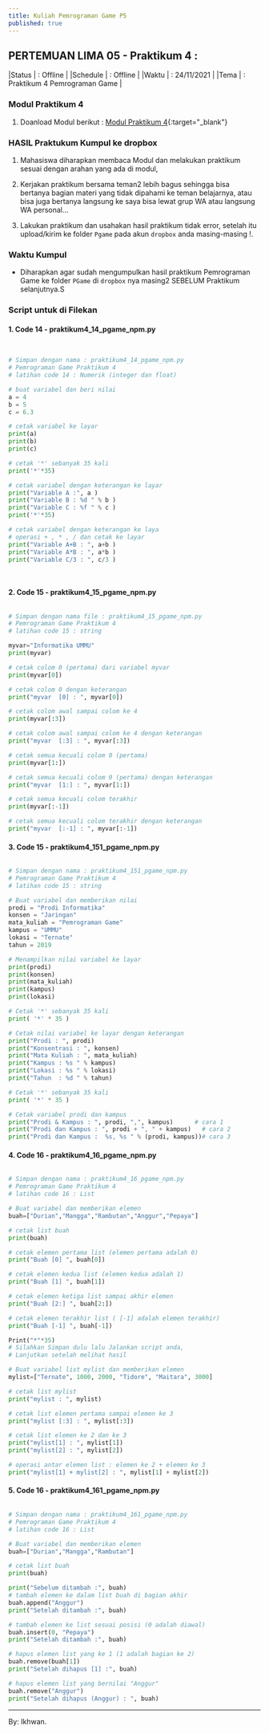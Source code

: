```yaml
---
title: Kuliah Pemrograman Game P5
published: true
---
```


## PERTEMUAN LIMA 05 - Praktikum 4  :

|Status   | : Offline                      |
|Schedule | : Offline                      |
|Waktu    | : 24/11/2021                   |
|Tema     | : Praktikum 4 Pemrograman Game |

### Modul Praktikum 4

1. Doanload Modul berikut : [Modul Praktikum 4](assets/reff/pgame/Modul_Pgame_prak_4.pdf){:target="_blank"}

### HASIL Praktukum Kumpul ke dropbox

1. Mahasiswa diharapkan membaca Modul dan melakukan praktikum sesuai dengan arahan yang ada di modul,

2. Kerjakan praktikum bersama teman2 lebih bagus sehingga bisa bertanya bagian materi yang tidak dipahami ke teman belajarnya, atau bisa juga bertanya langsung ke saya bisa lewat grup WA atau langsung WA personal...

3. Lakukan praktikum dan usahakan hasil praktikum tidak error, setelah itu upload/kirim ke folder `Pgame` pada akun `dropbox` anda masing-masing !.


### Waktu Kumpul

- Diharapkan agar sudah mengumpulkan hasil praktikum Pemrograman Game ke folder `PGame` di `dropbox` nya masing2 SEBELUM Praktikum selanjutnya.S

### Script untuk di Filekan
 
#### 1. Code 14 - praktikum4_14_pgame_npm.py

```python


# Simpan dengan nama : praktikum4_14_pgame_npm.py
# Pemrograman Game Praktikum 4
# latihan code 14 : Numerik (integer dan float)

# buat variabel dan beri nilai
a = 4
b = 5
c = 6.3

# cetak variabel ke layar
print(a)
print(b)
print(c)

# cetak '*' sebanyak 35 kali
print('*'*35)

# cetak variabel dengan keterangan ke layar
print("Variable A :", a )
print("Variable B : %d " % b )
print("Variable C : %f " % c )
print('*'*35)

# cetak variabel dengan keterangan ke laya
# operasi + , * , / dan cetak ke layar
print("Variable A+B : ", a+b )
print("Variable A*B : ", a*b )
print("Variable C/3 : ", c/3 )

    
```

#### 2. Code 15 - praktikum4_15_pgame_npm.py

```python

# Simpan dengan nama file : praktikum4_15_pgame_npm.py
# Pemrograman Game Praktikum 4
# latihan code 15 : string

myvar="Informatika UMMU"
print(myvar)

# cetak colom 0 (pertama) dari variabel myvar
print(myvar[0]) 

# cetak colom 0 dengan keterangan
print("myvar  [0] : ", myvar[0])

# cetak colom awal sampai colom ke 4 
print(myvar[:3])

# cetak colom awal sampai colom ke 4 dengan keterangan
print("myvar  [:3] : ", myvar[:3])

# cetak semua kecuali colom 0 (pertama)
print(myvar[1:])

# cetak semua kecuali colom 0 (pertama) dengan keterangan
print("myvar  [1:] : ", myvar[1:])

# cetak semua kecuali colom terakhir
print(myvar[:-1])

# cetak semua kecuali colom terakhir dengan keterangan
print("myvar  [:-1] : ", myvar[:-1]) 

```

#### 3. Code 15 - praktikum4_151_pgame_npm.py

```python

# Simpan dengan nama : praktikum4_151_pgame_npm.py
# Pemrograman Game Praktikum 4
# latihan code 15 : string

# Buat variabel dan memberikan nilai
prodi = "Prodi Informatika"
konsen = "Jaringan"
mata_kuliah = "Pemrograman Game"
kampus = "UMMU"
lokasi = "Ternate"
tahun = 2019

# Menampilkan nilai variabel ke layar
print(prodi)
print(konsen)
print(mata_kuliah)
print(kampus)
print(lokasi)

# Cetak '*' sebanyak 35 kali
print( '*' * 35 )

# Cetak nilai variabel ke layar dengan keterangan
print("Prodi : ", prodi)
print("Konsentrasi : ", konsen)
print("Mata Kuliah : ", mata_kuliah)
print("Kampus : %s " % kampus)
print("Lokasi : %s " % lokasi)
print("Tahun  : %d " % tahun)

# Cetak '*' sebanyak 35 kali
print( '*' * 35 )

# Cetak variabel prodi dan kampus  
print("Prodi & Kampus : ", prodi, ",", kampus) 	    # cara 1
print("Prodi dan Kampus : ", prodi + ", " + kampus)   # cara 2
print("Prodi dan Kampus :  %s, %s " % (prodi, kampus))# cara 3

```

#### 4. Code 16 - praktikum4_16_pgame_npm.py

```python

# Simpan dengan nama : praktikum4_16_pgame_npm.py
# Pemrograman Game Praktikum 4
# latihan code 16 : List

# Buat variabel dan memberikan elemen
buah=["Durian","Mangga","Rambutan","Anggur","Pepaya"]

# cetak list buah 
print(buah)

# cetak elemen pertama list (elemen pertama adalah 0)
print("Buah [0] ", buah[0])

# cetak elemen kedua list (elemen kedua adalah 1)
print("Buah [1] ", buah[1])

# cetak elemen ketiga list sampai akhir elemen 
print("Buah [2:] ", buah[2:])

# cetak elemen terakhir list ( [-1] adalah elemen terakhir)
print("Buah [-1] ", buah[-1])

Print("*"*35)
# Silahkan Simpan dulu lalu Jalankan script anda,
# Lanjutkan setelah melihat hasil

# Buat variabel list mylist dan memberikan elemen
mylist=["Ternate", 1000, 2000, "Tidore", "Maitara", 3000]

# cetak list mylist
print("mylist : ", mylist)

# cetak list elemen pertama sampai elemen ke 3
print("mylist [:3] : ", mylist[:3])

# cetak list elemen ke 2 dan ke 3
print("mylist[1] : ", mylist[1])
print("mylist[2] : ", mylist[2])

# operasi antar elemen list : elemen ke 2 + elemen ke 3
print("mylist[1] + mylist[2] : ", mylist[1] + mylist[2])

```

#### 5. Code 16 - praktikum4_161_pgame_npm.py

```python

# Simpan dengan nama : praktikum4_161_pgame_npm.py
# Pemrograman Game Praktikum 4
# latihan code 16 : List

# Buat variabel dan memberikan elemen
buah=["Durian","Mangga","Rambutan"]

# cetak list buah 
print(buah)

print("Sebelum ditambah :", buah)
# tambah elemen ke dalam list buah di bagian akhir
buah.append("Anggur")
print("Setelah ditambah :", buah)

# tambah elemen ke list sesuai posisi (0 adalah diawal)
buah.insert(0, "Pepaya")
print("Setelah ditambah :", buah)

# hapus elemen list yang ke 1 (1 adalah bagian ke 2)
buah.remove(buah[1])
print("Setelah dihapus [1] :", buah)

# hapus elemen list yang bernilai "Anggur"
buah.remove("Anggur")
print("Setelah dihapus (Anggur) : ", buah)


```



***
By: Ikhwan.

